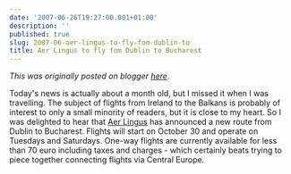 ```yaml
---
date: '2007-06-26T19:27:00.001+01:00'
description: ''
published: true
slug: 2007-06-aer-lingus-to-fly-fom-dublin-to
title: Aer Lingus to fly fom Dublin to Bucharest
---
```


*This was originally posted on blogger [here](https://blog.balkanology.com/2007/06/aer-lingus-to-fly-fom-dublin-to.html)*.

Today's news is actually about a month old, but I missed it when I was travelling. The subject of flights from Ireland to the Balkans is probably of interest to only a small minority of readers, but it is close to my heart. So I was delighted to hear that <a href="http://www.aerlingus.com/">Aer Lingus</a> has announced a new route from Dublin to Bucharest. Flights will start on October 30 and operate on Tuesdays and Saturdays. One-way flights are currently available for less than 70 euro including taxes and charges - which certainly beats trying to piece together connecting flights via Central Europe.